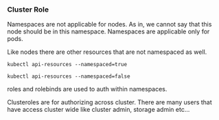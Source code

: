 ### Cluster Role

Namespaces are not applicable for nodes. As in, we cannot say that this node should be in this namespace. Namespaces are applicable only for pods.

Like nodes there are other resources that are not namespaced as well.

`kubectl api-resources --namespaced=true`

`kubectl api-resources --namespaced=false`

roles and rolebinds are used to auth within namespaces.

Clusteroles are for authorizing across cluster. There are many users that have access cluster wide like cluster admin, storage admin etc...

